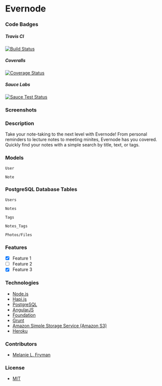 Evernode
==========

### Code Badges
##### Travis CI
[![Build Status](https://travis-ci.org/mlfryman/evernode2.svg)](https://travis-ci.org/mlfryman/evernode2)

##### Coveralls
[![Coverage Status](https://coveralls.io/repos/mlfryman/evernode2/badge.png)](https://coveralls.io/r/mlfryman/evernode2)

##### Sauce Labs
[![Sauce Test Status](https://saucelabs.com/browser-matrix/mlf-evernode2.svg)](https://saucelabs.com/u/mlf-evernode2)


### Screenshots

### Description
Take your note-taking to the next level with Evernode! From personal reminders to lecture notes to meeting minites, Evernode has you covered. Quickly find your notes with a simple search by title, text, or tags.

### Models
```
User

```

```
Note

```

### PostgreSQL Database Tables
```
Users

```

```
Notes

```

```
Tags

```

```
Notes_Tags

```

```
Photos/Files

```

### Features
- [x] Feature 1
- [ ] Feature 2
- [x] Feature 3

### Technologies
- [Node.js](http://nodejs.org/)
- [Hapi.js](http://hapijs.com/)
- [PostgreSQL](http://www.postgresql.org/)
- [AngularJS](https://angularjs.org/)
- [Foundation](http://foundation.zurb.com/)
- [Grunt](http://gruntjs.com/)
- [Amazon Simple Storage Service (Amazon S3)](http://aws.amazon.com/s3/)
- [Heroku](https://www.heroku.com/)

### Contributors
- [Melanie L. Fryman](https://github.com/mlfryman)

### License
- [MIT](LICENSE)
